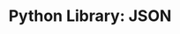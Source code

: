 ---
layout: post
title:  "Python Library: JSON"
categories: python programming
tags: python json
---